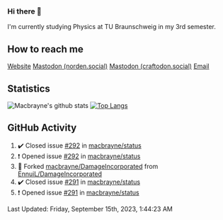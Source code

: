 ### Hi there 👋
I'm currently studying Physics at TU Braunschweig in my 3rd semester.

## How to reach me
[Website](https://florentin-schleuss.de)
<a rel="me" href="https://norden.social/@florentin">Mastodon (norden.social)</a>
<a rel="me" href="https://craftodon.social/@frodolon">Mastodon (craftodon.social)</a>
[Email](mailto:hello@macbrayne.de)

## Statistics
![Macbrayne's github stats](https://github-readme-stats.vercel.app/api?username=macbrayne&count_private=true&show_icons=true&hide_rank=true&custom_title=macbrayne's%20GitHub%20Stats)
[![Top Langs](https://github-readme-stats.vercel.app/api/top-langs/?username=macbrayne&exclude_repo=liftron&layout=compact)](https://github.com/anuraghazra/github-readme-stats)
## GitHub Activity

<!--RECENT_ACTIVITY:start-->
1. ✔️ Closed issue [#292](https://github.com/macbrayne/status/issues/292) in [macbrayne/status](https://github.com/macbrayne/status)
2. ❗️ Opened issue [#292](https://github.com/macbrayne/status/issues/292) in [macbrayne/status](https://github.com/macbrayne/status)
3. 🔱 Forked [macbrayne/DamageIncorporated](https://github.com/macbrayne/DamageIncorporated) from [EnnuiL/DamageIncorporated](https://github.com/EnnuiL/DamageIncorporated)
4. ✔️ Closed issue [#291](https://github.com/macbrayne/status/issues/291) in [macbrayne/status](https://github.com/macbrayne/status)
5. ❗️ Opened issue [#291](https://github.com/macbrayne/status/issues/291) in [macbrayne/status](https://github.com/macbrayne/status)
<!--RECENT_ACTIVITY:end-->

<!--RECENT_ACTIVITY:last_update-->
Last Updated: Friday, September 15th, 2023, 1:44:23 AM
<!--RECENT_ACTIVITY:last_update_end-->


<!--
**macbrayne/macbrayne** is a ✨ _special_ ✨ repository because its `README.md` (this file) appears on your GitHub profile.

Here are some ideas to get you started:

- 🔭 I’m currently working on ...
- 🌱 I’m currently learning ...
- 👯 I’m looking to collaborate on ...
- 🤔 I’m looking for help with ...
- 💬 Ask me about ...
- 📫 How to reach me: ...
- 😄 Pronouns: ...
- ⚡ Fun fact: ...
-->
